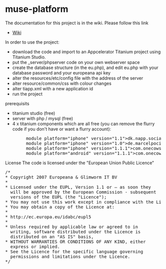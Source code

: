 muse-platform
=============

The documentation for this project is in the wiki.  Please follow this link

* [Wiki](https://github.com/europeana/openculture/wiki/ )

In order to use the project:

* download the code and import to an Appcelerator Titanium project using Titanium Studio.
* put the _server/phpserver code on your own webserver space
* create the database structure (in the eu.php), and edit eu.php with your database password and your europeana api key
* alter the resources/etc/config file with the address of the server
* alter resource/common/css with colour changes
* alter tiapp.xml with a new application id
* run the project

prerequisits

* titanium studio (free)
* server with php / mysql (free)
* 4 x titanium components which are all free (you can remove the flurry code if you don't have or want a flurry account):
<pre>
        module platform="iphone" version="1.1">dk.napp.social
        module platform="iphone" version="1.0">de.marcelpociot.twitter
        module platform="iphone" version="1.1.1">com.onecowstanding.flurry
        module platform="android" version="1.1.1">com.onecowstanding.flurry
</pre>

License
The code is licensed under the "European Union Public Licence" 

<pre>
/*
* Copyright 2007 Europeana & Glimworm IT BV
*
* Licensed under the EUPL, Version 1.1 or – as soon they
  will be approved by the European Commission - subsequent
  versions of the EUPL (the "Licence");
* You may not use this work except in compliance with the Licence.
* You may obtain a copy of the Licence at:
*
* http://ec.europa.eu/idabc/eupl5
*
* Unless required by applicable law or agreed to in
  writing, software distributed under the Licence is
  distributed on an "AS IS" basis,
* WITHOUT WARRANTIES OR CONDITIONS OF ANY KIND, either
  express or implied.
* See the Licence for the specific language governing
  permissions and limitations under the Licence.
*/
</pre>
